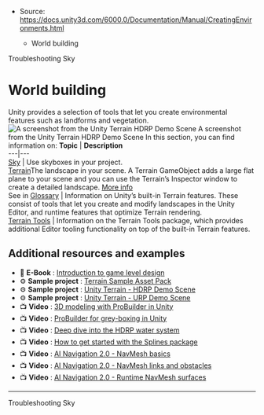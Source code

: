 * Source: https://docs.unity3d.com/6000.0/Documentation/Manual/CreatingEnvironments.html

  * World building


[](https://docs.unity3d.com/6000.0/Documentation/Manual/TroubleShooting.html)
Troubleshooting
[](https://docs.unity3d.com/6000.0/Documentation/Manual/sky-landing.html)
Sky
# World building
Unity provides a selection of tools that let you create environmental features such as landforms and vegetation.
![A screenshot from the Unity Terrain HDRP Demo Scene](https://docs.unity3d.com/6000.0/Documentation/uploads/Main/terrain-landing.png) A screenshot from the Unity Terrain HDRP Demo Scene
In this section, you can find information on:
**Topic** | **Description**  
---|---  
[Sky](https://docs.unity3d.com/6000.0/Documentation/Manual/sky.html) | Use skyboxes in your project.  
[Terrain](https://docs.unity3d.com/6000.0/Documentation/Manual/script-Terrain.html)The landscape in your scene. A Terrain GameObject adds a large flat plane to your scene and you can use the Terrain’s Inspector window to create a detailed landscape. [More info](https://docs.unity3d.com/6000.0/Documentation/Manual/terrain-UsingTerrains.html)  
See in [Glossary](https://docs.unity3d.com/6000.0/Documentation/Manual/Glossary.html#Terrain) | Information on Unity’s built-in Terrain features. These consist of tools that let you create and modify landscapes in the Unity Editor, and runtime features that optimize Terrain rendering.  
[Terrain Tools](https://docs.unity3d.com/6000.0/Documentation/Manual/TerrainTools.html) | Information on the Terrain Tools package, which provides additional Editor tooling functionality on top of the built-in Terrain features.  
## Additional resources and examples
  * 📖 **E-Book** : [Introduction to game level design](https://unity.com/resources/introduction-to-level-design-in-game-development-and-in-unity?isGated=false)
  * ⚙️ **Sample project** : [Terrain Sample Asset Pack](https://assetstore.unity.com/packages/3d/environments/landscapes/terrain-sample-asset-pack-145808)
  * ⚙️ **Sample project** : [Unity Terrain - HDRP Demo Scene](https://assetstore.unity.com/packages/3d/environments/unity-terrain-hdrp-demo-scene-213198)
  * ⚙️ **Sample project** : [Unity Terrain - URP Demo Scene](https://assetstore.unity.com/packages/3d/environments/unity-terrain-urp-demo-scene-213197)
  * 📺 **Video** : [3D modeling with ProBuilder in Unity](https://youtu.be/4Am9E36-7HM)
  * 📺 **Video** : [ProBuilder for grey-boxing in Unity](https://youtu.be/YsBniZ5ya7k)
  * 📺 **Video** : [Deep dive into the HDRP water system](https://youtu.be/Ic_3p90NdxM)
  * 📺 **Video** : [How to get started with the Splines package](https://www.youtube.com/watch?v=IJbH5OZa_is)
  * 📺 **Video** : [AI Navigation 2.0 - NavMesh basics](https://youtu.be/SMWxCpLvrcc)
  * 📺 **Video** : [AI Navigation 2.0 - NavMesh links and obstacles](https://youtu.be/vU6fCMC_IXA)
  * 📺 **Video** : [AI Navigation 2.0 - Runtime NavMesh surfaces](https://youtu.be/UGh4VSeKPNA)


* * *
[](https://docs.unity3d.com/6000.0/Documentation/Manual/TroubleShooting.html)
Troubleshooting
[](https://docs.unity3d.com/6000.0/Documentation/Manual/sky-landing.html)
Sky
